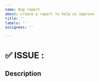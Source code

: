 ```yaml
---
name: Bug report
about: Create a report to help us improve
title: ''
labels: ''
assignees: ''

---
```


# ✅ ISSUE :
## Description

